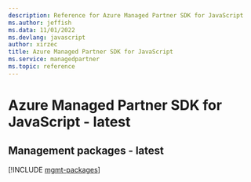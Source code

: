 ```yaml
---
description: Reference for Azure Managed Partner SDK for JavaScript
ms.author: jeffish
ms.data: 11/01/2022
ms.devlang: javascript
author: xirzec
title: Azure Managed Partner SDK for JavaScript
ms.service: managedpartner
ms.topic: reference
---
```

# Azure Managed Partner SDK for JavaScript - latest

## Management packages - latest
[!INCLUDE [mgmt-packages](managed-partner-mgmt-index.md)]